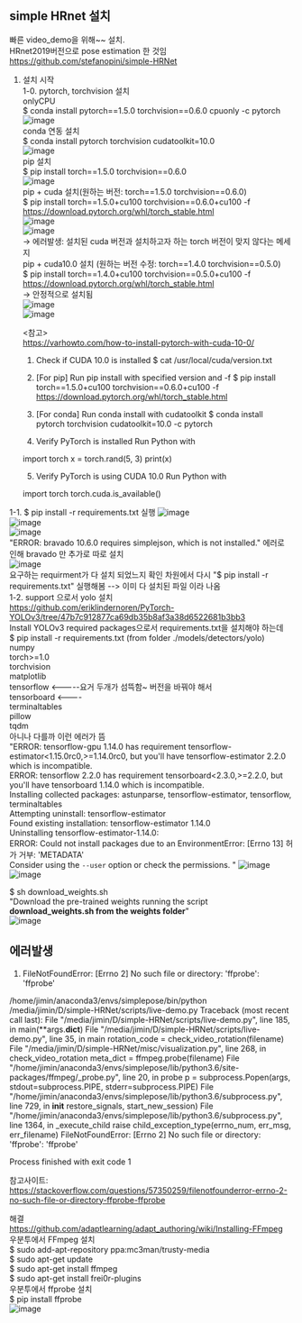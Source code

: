 ## simple HRnet 설치
빠른 video_demo을 위해~~ 설치.  
HRnet2019버전으로 pose estimation 한 것임  
https://github.com/stefanopini/simple-HRNet  
  
1. 설치 시작  
1-0. pytorch, torchvision 설치  
onlyCPU  
$ conda install pytorch==1.5.0 torchvision==0.6.0 cpuonly -c pytorch   
![image](https://user-images.githubusercontent.com/56099627/84871915-1b80fd80-b0bc-11ea-822f-bde89796613c.png)  
conda 연동 설치  
$ conda install pytorch torchvision cudatoolkit=10.0  
![image](https://user-images.githubusercontent.com/56099627/84872136-761a5980-b0bc-11ea-8d97-c9ba6b3a2e04.png)  
pip 설치  
$ pip install torch==1.5.0 torchvision==0.6.0  
![image](https://user-images.githubusercontent.com/56099627/84872273-a530cb00-b0bc-11ea-8f47-0a561c18335d.png)  
pip + cuda 설치(원하는 버전: torch==1.5.0 torchvision==0.6.0)  
$ pip install torch==1.5.0+cu100 torchvision==0.6.0+cu100 -f https://download.pytorch.org/whl/torch_stable.html  
![image](https://user-images.githubusercontent.com/56099627/84872415-d7dac380-b0bc-11ea-81b3-d570d39afd0c.png)  
![image](https://user-images.githubusercontent.com/56099627/84872612-12dcf700-b0bd-11ea-9556-dfbd9146cde2.png)  
-> 에러발생: 설치된 cuda 버전과 설치하고자 하는  torch 버전이 맞지 않다는 메세지  
pip + cuda10.0 설치 (원하는 버전 수정: torch==1.4.0 torchvision==0.5.0)  
$ pip install torch==1.4.0+cu100 torchvision==0.5.0+cu100 -f https://download.pytorch.org/whl/torch_stable.html  
-> 안정적으로 설치됨  
![image](https://user-images.githubusercontent.com/56099627/84872856-5f283700-b0bd-11ea-8197-c3463468bfe8.png)  
![image](https://user-images.githubusercontent.com/56099627/84872938-75ce8e00-b0bd-11ea-80ba-0706072737d1.png)  

    <참고>  
    https://varhowto.com/how-to-install-pytorch-with-cuda-10-0/

    1. Check if CUDA 10.0 is installed
    $ cat /usr/local/cuda/version.txt

    2. [For pip] Run pip install with specified version and -f
    $ pip install torch==1.5.0+cu100 torchvision==0.6.0+cu100 -f https://download.pytorch.org/whl/torch_stable.html

    3. [For conda] Run conda install with cudatoolkit
    $ conda install pytorch torchvision cudatoolkit=10.0 -c pytorch

    4. Verify PyTorch is installed
    Run Python with

    import torch
    x = torch.rand(5, 3)
    print(x)

    5. Verify PyTorch is using CUDA 10.0
    Run Python with

    import torch
    torch.cuda.is_available()
  
1-1. $ pip install -r requirements.txt 실행
![image](https://user-images.githubusercontent.com/56099627/81363128-8c2c1600-911d-11ea-90f1-c6fe01cf569e.png)  
![image](https://user-images.githubusercontent.com/56099627/81365837-2ee79300-9124-11ea-8130-b41e0bb62815.png)  
![image](https://user-images.githubusercontent.com/56099627/81365914-648c7c00-9124-11ea-94c1-cae84ecbbeed.png)  
"ERROR: bravado 10.6.0 requires simplejson, which is not installed." 에러로 인해 bravado 만 추가로 따로 설치  
![image](https://user-images.githubusercontent.com/56099627/81363488-68b59b00-911e-11ea-8d6a-c4919c55b93f.png)  
요구하는 requirment가 다 설치 되었느지 확인 차원에서 다시 "$ pip install -r requirements.txt" 실행해봄 --> 이미 다 설치된 파일 이라 나옴  
1-2. support 으로서 yolo 설치  
https://github.com/eriklindernoren/PyTorch-YOLOv3/tree/47b7c912877ca69db35b8af3a38d6522681b3bb3  
Install YOLOv3 required packages으로서 requirements.txt을 설치해야 하는데   
$ pip install -r requirements.txt (from folder ./models/detectors/yolo)  
numpy  
torch>=1.0  
torchvision  
matplotlib  
tensorflow <-----요거 두개가 섬뜩함~ 버전을 바꿔야 해서  
tensorboard <----  
terminaltables  
pillow  
tqdm  
아니나 다를까 이런 에러가 뜸  
"ERROR: tensorflow-gpu 1.14.0 has requirement tensorflow-estimator<1.15.0rc0,>=1.14.0rc0, but you'll have tensorflow-estimator 2.2.0 which is incompatible.  
ERROR: tensorflow 2.2.0 has requirement tensorboard<2.3.0,>=2.2.0, but you'll have tensorboard 1.14.0 which is incompatible.  
Installing collected packages: astunparse, tensorflow-estimator, tensorflow, terminaltables  
  Attempting uninstall: tensorflow-estimator  
    Found existing installation: tensorflow-estimator 1.14.0  
    Uninstalling tensorflow-estimator-1.14.0:  
ERROR: Could not install packages due to an EnvironmentError: [Errno 13] 허가 거부: 'METADATA'  
Consider using the `--user` option or check the permissions.  "
![image](https://user-images.githubusercontent.com/56099627/81364528-d236a900-9120-11ea-8d08-a8942809f0fc.png)  
![image](https://user-images.githubusercontent.com/56099627/81364564-ee3a4a80-9120-11ea-814c-8d064187c98d.png)  
  
$ sh download_weights.sh  
"Download the pre-trained weights running the script **download_weights.sh from the weights folder**"  
![image](https://user-images.githubusercontent.com/56099627/81368588-1a5ac900-912b-11ea-90e4-5b9cad98d0ac.png)  
  
## 에러발생
1. FileNotFoundError: [Errno 2] No such file or directory: 'ffprobe': 'ffprobe'

  /home/jimin/anaconda3/envs/simplepose/bin/python /media/jimin/D/simple-HRNet/scripts/live-demo.py
  Traceback (most recent call last):
    File "/media/jimin/D/simple-HRNet/scripts/live-demo.py", line 185, in <module>
      main(**args.__dict__)
    File "/media/jimin/D/simple-HRNet/scripts/live-demo.py", line 35, in main
      rotation_code = check_video_rotation(filename)
    File "/media/jimin/D/simple-HRNet/misc/visualization.py", line 268, in check_video_rotation
      meta_dict = ffmpeg.probe(filename)
    File "/home/jimin/anaconda3/envs/simplepose/lib/python3.6/site-packages/ffmpeg/_probe.py", line 20, in probe
      p = subprocess.Popen(args, stdout=subprocess.PIPE, stderr=subprocess.PIPE)
    File "/home/jimin/anaconda3/envs/simplepose/lib/python3.6/subprocess.py", line 729, in __init__
      restore_signals, start_new_session)
    File "/home/jimin/anaconda3/envs/simplepose/lib/python3.6/subprocess.py", line 1364, in _execute_child
      raise child_exception_type(errno_num, err_msg, err_filename)
  FileNotFoundError: [Errno 2] No such file or directory: 'ffprobe': 'ffprobe'

  Process finished with exit code 1

참고사이트:
https://stackoverflow.com/questions/57350259/filenotfounderror-errno-2-no-such-file-or-directory-ffprobe-ffprobe 

해결  
https://github.com/adaptlearning/adapt_authoring/wiki/Installing-FFmpeg  
우분투에서 FFmpeg 설치  
$ sudo add-apt-repository ppa:mc3man/trusty-media  
$ sudo apt-get update  
$ sudo apt-get install ffmpeg  
$ sudo apt-get install frei0r-plugins  
우분투에서 ffprobe 설치  
$ pip install ffprobe  
![image](https://user-images.githubusercontent.com/56099627/81368771-9ce38880-912b-11ea-92a9-6c03c9f9d744.png)  
